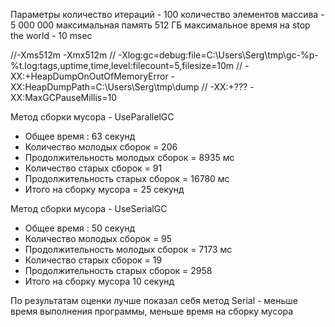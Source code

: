 Параметры
    количество итераций  - 100
    количество элементов массива - 5 000 000
    максимальная память 512 ГБ
    максимальное время на stop the world - 10 msec

//-Xms512m -Xmx512m
// -Xlog:gc=debug:file=C:\Users\Serg\tmp\gc-%p-%t.log:tags,uptime,time,level:filecount=5,filesize=10m
// -XX:+HeapDumpOnOutOfMemoryError -XX:HeapDumpPath=C:\Users\Serg\tmp\dump
// -XX:+???  -XX:MaxGCPauseMillis=10


Метод сборки мусора - UseParallelGC
- Общее время : 63 секунд
- Количество молодых сборок = 206
- Продолжительность молодых сборок = 8935 мс
- Количество старых сборок  = 91
- Продолжительность старых сборок = 16780 мс
- Итого на сборку мусора = 25 секунд


Метод сборки мусора - UseSerialGC
- Общее время : 50 секунд
- Количество молодых сборок = 95
- Продолжительность молодых сборок = 7173 мс
- Количество старых сборок = 19
- Продолжительность старых сборок = 2958
- Итого на сборку мусора 10 секунд


По результатам оценки лучше показал себя метод Serial - меньше время выполнения программы, меньше время на сборку мусора